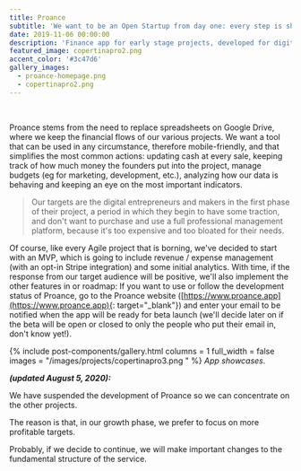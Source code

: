 ```yaml
---
title: Proance
subtitle: 'We want to be an Open Startup from day one: every step is shared.'
date: 2019-11-06 00:00:00
description: 'Finance app for early stage projects, developed for digital entrepreneurs.'
featured_image: copertinapro2.png
accent_color: '#3c47d6'
gallery_images:
  - proance-homepage.png
  - copertinapro2.png
---
```


&nbsp;

Proance stems from the need to replace spreadsheets on Google Drive, where we keep the financial flows of our various projects. We want a tool that can be used in any circumstance, therefore mobile-friendly, and that simplifies the most common actions: updating cash at every sale, keeping track of how much money the founders put into the project, manage budgets (eg for marketing, development, etc.), analyzing how our data is behaving and keeping an eye on the most important indicators.

> Our targets are the digital entrepreneurs and makers in the first phase of their project, a period in which they begin to have some traction, and don't want to purchase and use a full professional management platform, because it's too expensive and too bloated for their needs.

Of course, like every Agile project that is borning, we've decided to start with an MVP, which is going to include revenue / expense management (with an opt-in Stripe integration) and some initial analytics. With time, if the response from our target audience will be positive, we'll also implement the other features in or roadmap: If you want to use or follow the development status of Proance, go to the Proance website ([https://www.proance.app](https://www.proance.app){: target="_blank"}) and enter your email to be notified when the app will be ready for beta launch (we'll decide later on if the beta will be open or closed to only the people who put their email in, don't know yet\!).

{% include post-components/gallery.html columns = 1 full_width = false images = "/images/projects/copertinapro3.png " %}&nbsp;*App showcases.*

***(updated August 5, 2020):***

We have suspended the development of Proance so we can concentrate on the other projects.

The reason is that, in our growth phase, we prefer to focus on more profitable targets.

Probably, if we decide to continue, we will make important changes to the fundamental structure of the service.

&nbsp;